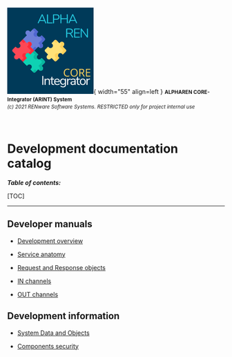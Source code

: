![arint_logo](../../pictures/arint_logo.png){ width="55" align=left }
<small markdown>**ALPHAREN CORE-Integrator (ARINT) System**<br>
*(c) 2021 RENware Software Systems. RESTRICTED only for project internal use*
</small><br><br><br>


# Development documentation catalog

***Table of contents:***

[TOC]

***





## Developer manuals

* [Development overview](../../810-DSGN/120-CPTS-Development_overview.md)

* [Service anatomy](../../810-DSGN/120-CPTS-service-anatomy.md)

* [Request and Response objects](../../810-DSGN/120-CPTS-Request_Response_objects.md)

* [IN channels](../../810-DSGN/120-CTPS-in_channels_and_calling_service.md)

* [OUT channels](../../810-DSGN/120-CPTS-out-channel.md)




## Development information

* [System Data and Objects](../../810-DSGN/810.03-System_Data_and_Objects.md)

* [Components security](../../810-DSGN/120-CPTS-security.md)






